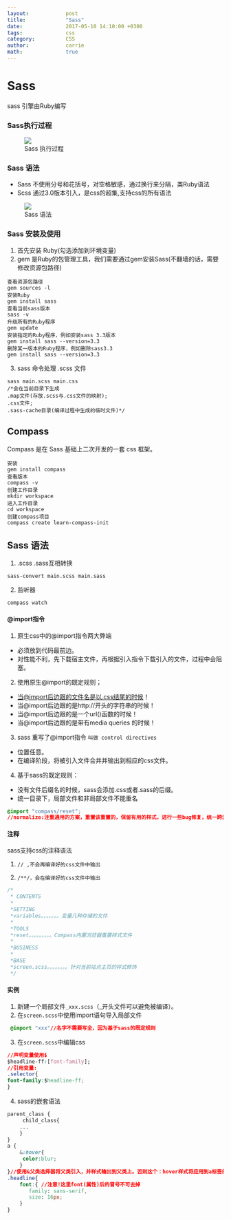 ```yaml
---
layout:            post
title:             "Sass"
date:              2017-05-10 14:10:00 +0300
tags:              css
category:          CSS
author:            carrie
math:              true
---
```

# Sass
sass 引擎由Ruby编写
### Sass执行过程
<figure>
   <img src="{{ "/media/img/sass_process.jpg" | absolute_url }}" />
   <figcaption>Sass 执行过程</figcaption>
</figure>

### Sass 语法
* Sass 不使用分号和花括号，对空格敏感，通过换行来分隔，类Ruby语法
* Scss 通过3.0版本引入，是css的超集,支持css的所有语法

<figure>
   <img src="{{ "/media/img/sass_grammar.jpg" | absolute_url }}" />
   <figcaption>Sass 语法</figcaption>
</figure>

### Sass 安装及使用
1. 首先安装 Ruby(勾选添加到环境变量)
2. gem 是Ruby的包管理工具，我们需要通过gem安装Sass(不翻墙的话，需要修改资源包路径)
```
查看资源包路径
gem sources -l
安装Ruby
gem install sass
查看当前sass版本
sass -v
升级所有的Ruby程序
gem update
安装指定的Ruby程序，例如安装sass 3.3版本
gem install sass --version=3.3
删除某一版本的Ruby程序，例如删除sass3.3
gem install sass --version=3.3
```
3. sass 命令处理 .scss 文件

```
sass main.scss main.css
/*会在当前目录下生成
.map文件(存放.scss与.css文件的映射);
.css文件;
.sass-cache目录(编译过程中生成的临时文件)*/
```

## Compass

Compass 是在 Sass 基础上二次开发的一套 css 框架。
```
安装
gem install compass
查看版本
compass -v
创建工作目录
mkdir workspace
进入工作目录
cd workspace
创建compass项目
compass create learn-compass-init
```

## Sass 语法

1. .scss .sass互相转换
```
sass-convert main.scss main.sass
```
2. 监听器
```
compass watch
```

#### @import指令

1. 原生css中的@import指令两大弊端
* 必须放到代码最前边。
* 对性能不利，先下载宿主文件，再根据引入指令下载引入的文件，过程中会阻塞。

2. 使用原生@import的既定规则；
* 当@import后边跟的文件名是以.css结尾的时候！
* 当@import后边跟的是http://开头的字符串的时候！
* 当@import后边跟的是一个url()函数的时候！
* 当@import后边跟的是带有media queries 的时候！

3. sass 重写了@import指令 `叫做 control directives`
* 位置任意。
* 在编译阶段，将被引入文件合并并输出到相应的css文件。

4. 基于sass的既定规则：
* 没有文件后缀名的时候，sass会添加.css或者.sass的后缀。
* 统一目录下，局部文件和非局部文件不能重名

```css
@import "compass/reset";
//normalize:注重通用的方案，重置该重置的，保留有用的样式，进行一些bug修复，统一跨浏览器的默认样式差异，比如统一<p>标签的样式
```
#### 注释

sass支持css的注释语法
1. `// ,不会再编译好的css文件中输出`

2. `/**/，会在编译好的css文件中输出`

```css
/*
 * CONTENTS
 *
 *SETTING
 *variables。。。。。。。变量几种存储的文件
 *
 *TOOLS
 *reset。。。。。。。。。Compass内置浏览器重置样式文件
 *
 *BUSINESS
 *
 *BASE
 *screen.scss。。。。。。。。针对当前站点主页的样式修饰
 */
```
 
#### 实例

1. 新建一个局部文件`_xxx.scss`（_开头文件可以避免被编译）。
2. 在`screen.scss`中使用import语句导入局部文件
```css
 @import "xxx"//名字不需要写全，因为基于sass的既定规则
```
3. 在`screen.scss`中编辑css

```css
//声明变量使用$
$headline-ff:[font-family];
//引用变量:
.selector{
font-family:$headline-ff;
}
```
4. sass的嵌套语法

```css
parent_class {
     child_class{
    ...
    }
}
a {
    &:hover{
     color:blur;
    }
}//使用&父类选择器将父类引入，并样式输出到父类上。否则这个：hover样式将应用到a标签的所有内容上
.headline{
    font:{ //注意!这里font(属性)后的冒号不可去掉
       family: sans-serif,
       size: 16px;
    }
}
```
